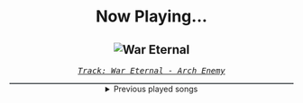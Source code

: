 <div align="center"> 
<h1>Now Playing...</h1>

![War Eternal](https://i.scdn.co/image/ab67616d00001e02ffe6955b65d9425f0cce4472)
--
_<samp><a href="https://open.spotify.com/track/0WZZENH0kt3O2cBE8q5IRq">Track: War Eternal - Arch Enemy</a></samp>_

<div style="border: 1px #4B5054 solid"></div>
<details>
  <summary>
    Previous played songs
  </summary>
  <table>
    <thead>
      <tr>
        <th>
          Artist
        </th>
        <th>
          Song
        </th>
        <th>
          Link
        </th>
      </tr>
    </thead>
    <tbody>
      <tr><td>Arch Enemy</td><td>War Eternal</td><td><a href="https://open.spotify.com/track/0WZZENH0kt3O2cBE8q5IRq">https://open.spotify.com/track/0WZZENH0kt3O2cBE8q5IRq</a></td></tr><tr><td>Sabaton</td><td>The Attack of the Dead Men</td><td><a href="https://open.spotify.com/track/2K2NeVnP853rkR5ese8ZLP">https://open.spotify.com/track/2K2NeVnP853rkR5ese8ZLP</a></td></tr><tr><td>Powerwolf</td><td>Army of the Night</td><td><a href="https://open.spotify.com/track/6vQT1Y3MTGCpc31VIF5Ela">https://open.spotify.com/track/6vQT1Y3MTGCpc31VIF5Ela</a></td></tr><tr><td>Smash Into Pieces</td><td>Afterglow</td><td><a href="https://open.spotify.com/track/0WDlEgbYPtcxUn4CKoI0uU">https://open.spotify.com/track/0WDlEgbYPtcxUn4CKoI0uU</a></td></tr><tr><td>Dynazty</td><td>Fire to Fight</td><td><a href="https://open.spotify.com/track/2C3xLv8AjBRH0AiVg5rwLP">https://open.spotify.com/track/2C3xLv8AjBRH0AiVg5rwLP</a></td></tr><tr><td>Pentakill</td><td>Mortal Reminder</td><td><a href="https://open.spotify.com/track/2hMng3Va9y65zNzKefarHh">https://open.spotify.com/track/2hMng3Va9y65zNzKefarHh</a></td></tr><tr><td>Days Of Jupiter</td><td>The Fix</td><td><a href="https://open.spotify.com/track/4abIS2skvflbHqQL2UoILj">https://open.spotify.com/track/4abIS2skvflbHqQL2UoILj</a></td></tr><tr><td>Enemy Inside</td><td>Don't Call Me An Angel</td><td><a href="https://open.spotify.com/track/4XBhRpFbFdrtcfLKTcj3x0">https://open.spotify.com/track/4XBhRpFbFdrtcfLKTcj3x0</a></td></tr><tr><td>Sabaton</td><td>Night Witches</td><td><a href="https://open.spotify.com/track/1xBRGN41DWx2vwNFY5CvGe">https://open.spotify.com/track/1xBRGN41DWx2vwNFY5CvGe</a></td></tr><tr><td>Powerwolf</td><td>Demons Are a Girl's Best Friend</td><td><a href="https://open.spotify.com/track/1KCDsPKFISNM2YZFFAoI7s">https://open.spotify.com/track/1KCDsPKFISNM2YZFFAoI7s</a></td></tr><tr><td>Smash Into Pieces</td><td>Wildfire</td><td><a href="https://open.spotify.com/track/2d5PfF61oCTZE8ykqeyl24">https://open.spotify.com/track/2d5PfF61oCTZE8ykqeyl24</a></td></tr><tr><td>Dynazty</td><td>Game of Faces</td><td><a href="https://open.spotify.com/track/6IDj25JnTYqa2lawSsTqfI">https://open.spotify.com/track/6IDj25JnTYqa2lawSsTqfI</a></td></tr><tr><td>Pentakill</td><td>Lightbringer</td><td><a href="https://open.spotify.com/track/7ixYgkcd8aptv5bBAmQXYF">https://open.spotify.com/track/7ixYgkcd8aptv5bBAmQXYF</a></td></tr><tr><td>Days Of Jupiter</td><td>Machine</td><td><a href="https://open.spotify.com/track/02aPu81dOgw5dJw63rTz1K">https://open.spotify.com/track/02aPu81dOgw5dJw63rTz1K</a></td></tr><tr><td>Mister Misery</td><td>Haters</td><td><a href="https://open.spotify.com/track/31I91d5SGQt7hEyZgz8Ng3">https://open.spotify.com/track/31I91d5SGQt7hEyZgz8Ng3</a></td></tr><tr><td>Pop Evil</td><td>Wishful Thinking</td><td><a href="https://open.spotify.com/track/39OvQTAn4PRgb4ChcGszrt">https://open.spotify.com/track/39OvQTAn4PRgb4ChcGszrt</a></td></tr><tr><td>The Unguided</td><td>The Clock</td><td><a href="https://open.spotify.com/track/7LYEgXXR76i1xB0ermBuHm">https://open.spotify.com/track/7LYEgXXR76i1xB0ermBuHm</a></td></tr><tr><td>Smash Into Pieces</td><td>Hurricane</td><td><a href="https://open.spotify.com/track/5dGBQrUKyOtCBEuLBtIbve">https://open.spotify.com/track/5dGBQrUKyOtCBEuLBtIbve</a></td></tr><tr><td>Dynazty</td><td>Call of the Night</td><td><a href="https://open.spotify.com/track/4u7qqETJQs20AVRY8u9zjR">https://open.spotify.com/track/4u7qqETJQs20AVRY8u9zjR</a></td></tr><tr><td>Pentakill</td><td>Deathfire Grasp</td><td><a href="https://open.spotify.com/track/2TpIrrYN70VjU651xOsJzJ">https://open.spotify.com/track/2TpIrrYN70VjU651xOsJzJ</a></td></tr>
    </tbody>
  </table>
</details>

</div>
